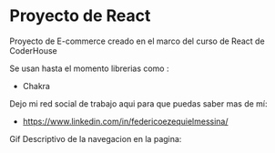 # **Proyecto de React**

Proyecto de E-commerce creado en el marco del curso de React de CoderHouse

Se usan hasta el momento librerias como :
- Chakra

Dejo mi red social de trabajo aqui para que puedas saber mas de mí:

- https://www.linkedin.com/in/federicoezequielmessina/


Gif Descriptivo de la navegacion en la pagina:

  

